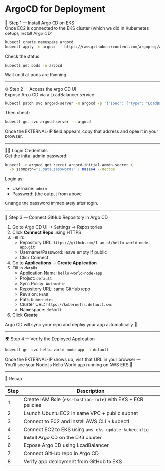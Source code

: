 # ArgoCD for Deployment

🚀 Step 1 — Install Argo CD on EKS  
Once EC2 is connected to the EKS cluster (which we did in Kubernetes setup), install Argo CD:

```bash
kubectl create namespace argocd
kubectl apply -n argocd -f https://raw.githubusercontent.com/argoproj/argo-cd/stable/manifests/install.yaml
```

Check the status:
```bash
kubectl get pods -n argocd
```
Wait until all pods are Running.

---

🌐 Step 2 — Access the Argo CD UI  
Expose Argo CD via a LoadBalancer service:

```bash
kubectl patch svc argocd-server -n argocd -p '{"spec": {"type": "LoadBalancer"}}'
```

Then check:
```bash
kubectl get svc argocd-server -n argocd
```

Once the EXTERNAL-IP field appears, copy that address and open it in your browser.

---

🧑‍💻 Login Credentials  
Get the initial admin password:

```bash
kubectl -n argocd get secret argocd-initial-admin-secret \
  -o jsonpath="{.data.password}" | base64 --decode
```

Login as:
- Username: `admin`  
- Password: (the output from above)  

Change the password immediately after login.

---

🔗 Step 3 — Connect GitHub Repository in Argo CD
1. Go to Argo CD UI → Settings → Repositories  
2. Click **Connect Repo** using HTTPS  
3. Fill in:
   - Repository URL: `https://github.com/I-am-nk/hello-world-node-app.git`  
   - Username/Password: leave empty if public  
   - Click Connect  
4. Go to **Applications** → **Create Application**  
5. Fill in details:
   - Application Name: `hello-world-node-app`
   - Project: `default`
   - Sync Policy: `Automatic`
   - Repository URL: same GitHub repo
   - Revision: `HEAD`
   - Path: `Kubernetes`
   - Cluster URL: `https://kubernetes.default.svc`
   - Namespace: `default`
6. Click **Create**

Argo CD will sync your repo and deploy your app automatically 🎯

---

🌍 Step 4 — Verify the Deployed Application

```bash
kubectl get svc hello-world-node-app -n default
```

Once the EXTERNAL-IP shows up, visit that URL in your browser —  
You’ll see your Node.js Hello World app running on AWS EKS 🎉

---

🧠 Recap

| Step | Description |
|------|-------------|
| 1 | Create IAM Role (`eks-bastion-role`) with EKS + ECR policies |
| 2 | Launch Ubuntu EC2 in same VPC + public subnet |
| 3 | Connect to EC2 and install AWS CLI + kubectl |
| 4 | Connect EC2 to EKS using `aws eks update-kubeconfig` |
| 5 | Install Argo CD on the EKS cluster |
| 6 | Expose Argo CD using LoadBalancer |
| 7 | Connect GitHub repo in Argo CD |
| 8 | Verify app deployment from GitHub to EKS |